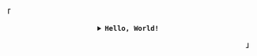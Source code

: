 <p align="left"><b>「</b></p>
<details align="center">
<summary>
   <samp><strong>Hello, World!</strong></samp>
  </summary>
  <br />
<pre align="center">
⠀⠀⠀⠀⠀⠀⠀⠀⠀⢠⣿⣶⣄⣀⡀⠀⠀⠀⠀⠀⠀⠀⠀⠀⠀⠀⠀⠀⠀⠀
⠀⠀⠀⠀⠀⠀⠀⢀⣴⣿⣿⣿⣿⣿⣿⣿⣿⣿⣶⣦⣄⣀⡀⣠⣾⡇⠀⠀⠀⠀
⠀⠀⠀⠀⠀⠀⣴⣿⣿⣿⣿⣿⣿⣿⣿⣿⣿⣿⣿⣿⣿⣿⣿⣿⣿⡇⠀⠀⠀⠀
⠀⠀⠀⠀⢀⣾⣿⣿⣿⣿⣿⣿⣿⣿⣿⣿⣿⣿⣿⣿⠿⠿⢿⣿⣿⡇⠀⠀⠀⠀
⠀⣶⣿⣦⣜⣿⣿⣿⡟⠻⣿⣿⣿⣿⣿⣿⣿⡿⢿⡏⣴⣺⣦⣙⣿⣷⣄⠀⠀⠀
⠀⣯⡇⣻⣿⣿⣿⣿⣷⣾⣿⣬⣥⣭⣽⣿⣿⣧⣼⡇⣯⣇⣹⣿⣿⣿⣿⣧⠀⠀
⠀⠹⣿⣿⣿⣿⣿⣿⣿⣿⣿⣿⣿⣿⣿⣿⣿⣿⣿⣿⠸⣿⣿⣿⣿⣿⣿⣿⣷⠀
</pre>
   <samp><sub>wrld.xecute(me);</sub></samp>
   <br />
   <br />
</details>
<p align="right"><b>」</b></p>